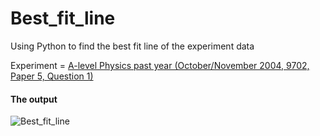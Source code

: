 # Best_fit_line
Using Python to find the best fit line of the experiment data

Experiment = [A-level Physics past year (October/November 2004, 9702, Paper 5, Question 1)](https://github.com/ziqiqiiii/Best_fit_line/blob/main/past_paper.qxd.pdf)

#### The output ####
![Best_fit_line](https://user-images.githubusercontent.com/103123006/209430030-f174b028-f924-421e-b243-9b47192e206e.png)

